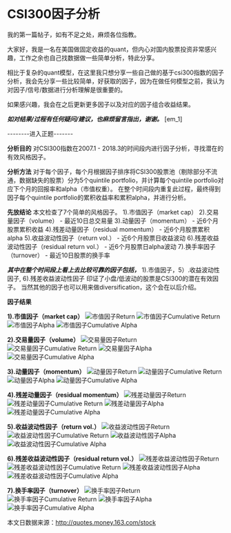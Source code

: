 # CSI300因子分析

我的第一篇帖子，如有不足之处，麻烦各位指教。


大家好，我是一名在美国做固定收益的quant，但内心对国内股票投资非常感兴趣，工作之余也自己找数据做一些简单分析，特此分享。

相比于复杂的quant模型，在这里我只想分享一些自己做的基于csi300指数的因子分析，我会先分享一些比较简单，好获取的因子，因为在做任何模型之前，我认为对因子/信号/数据进行分析理解是很重要的。

如果感兴趣，我会在之后更新更多因子以及对应的因子组合收益结果。

***如对结果/过程有任何疑问/建议，也麻烦留言指出，谢谢。***
[em_1]

--------进入正题-------

**分析目的**
对CSI300指数在2007.1 - 2018.3的时间段内进行因子分析，寻找潜在的有效风格因子。

**分析方法**
对于每个因子，每个月根据因子排序将CSI300股票池（剔除部分不流通，数据缺失的股票）分为5个quintile portfolio，并计算每个quintile portfolio对应下个月的回报率和alpha（市值权重）。
在整个时间段内重复此过程，最终得到因子每个quintile portfolio的累积收益率和累积alpha，并进行分析。

**先放结论**
本文检查了7个简单的风格因子。
1).市值因子（market cap）
2).交易量因子（volume） - 最近10日总交易量
3).动量因子（momentum） - 近6个月股票累积收益
4).残差动量因子（residual momentum） - 近6个月股票累积alpha
5).收益波动性因子（return vol.） - 近6个月股票日收益波动
6).残差收益波动性因子（residual return vol.） - 近6个月股票日alpha波动
7).换手率因子（turnover） - 最近10日股票的换手率

***其中在整个时间段上看上去比较可靠的因子包括，***
1).市值因子，5）.收益波动性因子, 6).残差收益波动性因子
印证了小盘/低波动的股票是CSI300的潜在有效因子。
当然其他的因子也可以用来做diversification，这个会在以后介绍。


**因子结果**

**1).市值因子（market cap）**
![市值因子Return](http://storage-uqer.datayes.com/5e25af3c30ccf3011437d9a3/37d1e0dc-54fd-11ea-9301-0242ac140002)
![市值因子Cumulative Return](http://storage-uqer.datayes.com/5e25af3c30ccf3011437d9a3/e0035988-54fe-11ea-b01b-0242ac140002)
![市值因子Alpha](http://storage-uqer.datayes.com/5e25af3c30ccf3011437d9a3/661ef394-54fd-11ea-b01b-0242ac140002)
![市值因子Cumulative Alpha](http://storage-uqer.datayes.com/5e25af3c30ccf3011437d9a3/6fada7f2-54fd-11ea-b01b-0242ac140002)

**2).交易量因子（volume）**
![交易量因子Return](http://storage-uqer.datayes.com/5e25af3c30ccf3011437d9a3/91003280-54fd-11ea-9301-0242ac140002)
![交易量因子Cumulative Return](http://storage-uqer.datayes.com/5e25af3c30ccf3011437d9a3/ef84a006-54fe-11ea-9301-0242ac140002)
![交易量因子Alpha](http://storage-uqer.datayes.com/5e25af3c30ccf3011437d9a3/b178e8f4-54fd-11ea-b01b-0242ac140002)
![交易量因子Cumulative Alpha](http://storage-uqer.datayes.com/5e25af3c30ccf3011437d9a3/bc0138c6-54fd-11ea-b01b-0242ac140002)

**3).动量因子（momentum）**
![动量因子Return](http://storage-uqer.datayes.com/5e25af3c30ccf3011437d9a3/ca64953e-54fd-11ea-9301-0242ac140002)
![动量因子Cumulative Return](http://storage-uqer.datayes.com/5e25af3c30ccf3011437d9a3/f7ce0b26-54fe-11ea-b01b-0242ac140002)
![动量因子Alpha](http://storage-uqer.datayes.com/5e25af3c30ccf3011437d9a3/e1398f80-54fd-11ea-b01b-0242ac140002)
![动量因子Cumulative Alpha](http://storage-uqer.datayes.com/5e25af3c30ccf3011437d9a3/eb3352c8-54fd-11ea-b01b-0242ac140002)

**4).残差动量因子（residual momentum）**
![残差动量因子Return](http://storage-uqer.datayes.com/5e25af3c30ccf3011437d9a3/f489c410-54fd-11ea-b01b-0242ac140002)
![残差动量因子Cumulative Return](http://storage-uqer.datayes.com/5e25af3c30ccf3011437d9a3/01ea2536-54ff-11ea-b01b-0242ac140002)
![残差动量因子Alpha](http://storage-uqer.datayes.com/5e25af3c30ccf3011437d9a3/052ba39c-54fe-11ea-9301-0242ac140002)
![残差动量因子Cumulative Alpha](http://storage-uqer.datayes.com/5e25af3c30ccf3011437d9a3/0e9f2e1c-54fe-11ea-9301-0242ac140002)

**5).收益波动性因子（return vol.）**
![收益波动性因子Return](http://storage-uqer.datayes.com/5e25af3c30ccf3011437d9a3/2465524a-5502-11ea-b01b-0242ac140002)
![收益波动性因子Cumulative Return](http://storage-uqer.datayes.com/5e25af3c30ccf3011437d9a3/31a2aad4-5502-11ea-b01b-0242ac140002)
![收益波动性因子Alpha](http://storage-uqer.datayes.com/5e25af3c30ccf3011437d9a3/3912358c-5502-11ea-b01b-0242ac140002)
![收益波动性因子Cumulative Alpha](http://storage-uqer.datayes.com/5e25af3c30ccf3011437d9a3/46187598-5502-11ea-b01b-0242ac140002)

**6).残差收益波动性因子（residual return vol.）**
![残差收益波动性因子Return](http://storage-uqer.datayes.com/5e25af3c30ccf3011437d9a3/4de8455a-5502-11ea-b01b-0242ac140002)
![残差收益波动性因子Cumulative Return](http://storage-uqer.datayes.com/5e25af3c30ccf3011437d9a3/56419788-5502-11ea-9301-0242ac140002)
![残差收益波动性因子Alpha](http://storage-uqer.datayes.com/5e25af3c30ccf3011437d9a3/5f95cb9c-5502-11ea-9301-0242ac140002)
![残差收益波动性因子Cumulative Alpha](http://storage-uqer.datayes.com/5e25af3c30ccf3011437d9a3/6786fb8c-5502-11ea-9301-0242ac140002)

**7).换手率因子（turnover）**
![换手率因子Return](http://storage-uqer.datayes.com/5e25af3c30ccf3011437d9a3/709f0c46-5502-11ea-9301-0242ac140002)
![换手率因子Cumulative Return](http://storage-uqer.datayes.com/5e25af3c30ccf3011437d9a3/7a756f9e-5502-11ea-9301-0242ac140002)
![换手率因子Alpha](http://storage-uqer.datayes.com/5e25af3c30ccf3011437d9a3/840b1838-5502-11ea-9301-0242ac140002)
![换手率因子Cumulative Alpha](http://storage-uqer.datayes.com/5e25af3c30ccf3011437d9a3/8abb7f4c-5502-11ea-b01b-0242ac140002)

本文日数据来源：http://quotes.money.163.com/stock